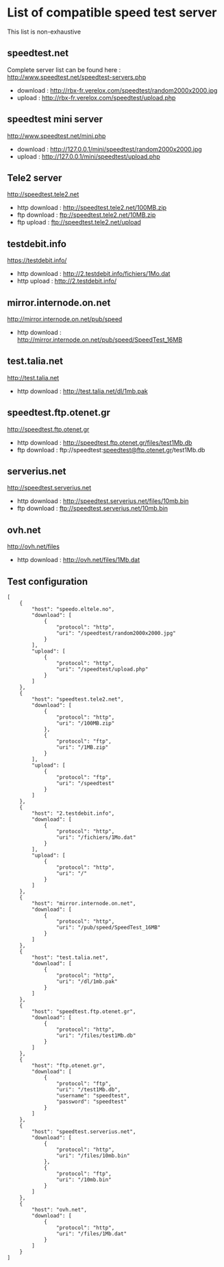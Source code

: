 # List of compatible speed test server

This list is non-exhaustive

## speedtest.net

Complete server list can be found here : http://www.speedtest.net/speedtest-servers.php

* download : http://rbx-fr.verelox.com/speedtest/random2000x2000.jpg
* upload   : http://rbx-fr.verelox.com/speedtest/upload.php

## speedtest mini server

http://www.speedtest.net/mini.php

* download : http://127.0.0.1/mini/speedtest/random2000x2000.jpg
* upload   : http://127.0.0.1/mini/speedtest/upload.php

## Tele2 server

http://speedtest.tele2.net

* http download : http://speedtest.tele2.net/100MB.zip
* ftp download  : ftp://speedtest.tele2.net/10MB.zip
* ftp upload : ftp://speedtest.tele2.net/upload

## testdebit.info

https://testdebit.info/

* http download : http://2.testdebit.info/fichiers/1Mo.dat
* http upload : http://2.testdebit.info/

## mirror.internode.on.net

http://mirror.internode.on.net/pub/speed

* http download : http://mirror.internode.on.net/pub/speed/SpeedTest_16MB

## test.talia.net

http://test.talia.net

* http download : http://test.talia.net/dl/1mb.pak

## speedtest.ftp.otenet.gr

http://speedtest.ftp.otenet.gr

* http download : http://speedtest.ftp.otenet.gr/files/test1Mb.db
* ftp download : ftp://speedtest:speedtest@ftp.otenet.gr/test1Mb.db

## serverius.net

http://speedtest.serverius.net

* http download : http://speedtest.serverius.net/files/10mb.bin
* ftp download : ftp://speedtest.serverius.net/10mb.bin

## ovh.net

http://ovh.net/files

* http download : http://ovh.net/files/1Mb.dat

## Test configuration

```
[
    {
        "host": "speedo.eltele.no",
        "download": [
            {
                "protocol": "http",
                "uri": "/speedtest/random2000x2000.jpg"
            }
        ],
        "upload": [
            {
                "protocol": "http",
                "uri": "/speedtest/upload.php"
            }
        ]
    },
    {
        "host": "speedtest.tele2.net",
        "download": [
            {
                "protocol": "http",
                "uri": "/100MB.zip"
            },
            {
                "protocol": "ftp",
                "uri": "/1MB.zip"
            }
        ],
        "upload": [
            {
                "protocol": "ftp",
                "uri": "/speedtest"
            }
        ]
    },
    {
        "host": "2.testdebit.info",
        "download": [
            {
                "protocol": "http",
                "uri": "/fichiers/1Mo.dat"
            }
        ],
        "upload": [
            {
                "protocol": "http",
                "uri": "/"
            }
        ]
    },
    {
        "host": "mirror.internode.on.net",
        "download": [
            {
                "protocol": "http",
                "uri": "/pub/speed/SpeedTest_16MB"
            }
        ]
    },
    {
        "host": "test.talia.net",
        "download": [
            {
                "protocol": "http",
                "uri": "/dl/1mb.pak"
            }
        ]
    },
    {
        "host": "speedtest.ftp.otenet.gr",
        "download": [
            {
                "protocol": "http",
                "uri": "/files/test1Mb.db"
            }
        ]
    },
    {
        "host": "ftp.otenet.gr",
        "download": [
            {
                "protocol": "ftp",
                "uri": "/test1Mb.db",
                "username": "speedtest",
                "password": "speedtest"
            }
        ]
    },
    {
        "host": "speedtest.serverius.net",
        "download": [
            {
                "protocol": "http",
                "uri": "/files/10mb.bin"
            },
            {
                "protocol": "ftp",
                "uri": "/10mb.bin"
            }
        ]
    },
    {
        "host": "ovh.net",
        "download": [
            {
                "protocol": "http",
                "uri": "/files/1Mb.dat"
            }
        ]
    }
]
```